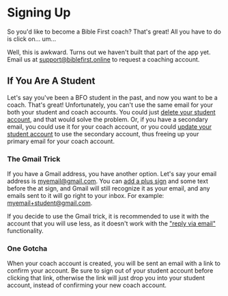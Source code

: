 # Signing Up

So you'd like to become a Bible First coach? That's great! All you have to do is click on... um...

Well, this is awkward. Turns out we haven't built that part of the app yet. Email us at [support@biblefirst.online](mailto:support@biblefirst.online?subject=Coach%20Account%20Request) to request a coaching account.

## If You Are A Student

Let's say you've been a BFO student in the past, and now you want to be a coach. That's great! Unfortunately, you can't use the same email for your both your student and coach accounts. You could just [delete your student account](/students/editing-your-profile.html#deleting-your-account), and that would solve the problem. Or, if you have a secondary email, you could use it for your coach account, or you could [update your student account](/students/editing-your-profile.html) to use the secondary account, thus freeing up your primary email for your coach account.

### The Gmail Trick

If you have a Gmail address, you have another option. Let's say your email address is myemail@gmail.com. You can [add a plus sign](https://gmail.googleblog.com/2008/03/2-hidden-ways-to-get-more-from-your.html) and some text before the at sign, and Gmail will still recognize it as your email, and any emails sent to it will go right to your inbox. For example: myemail+student@gmail.com.

If you decide to use the Gmail trick, it is recommended to use it with the account that you will use less, as it doesn't work with the ["reply via email"](/coaches/messaging-a-student.html#email-notifications) functionality.

### One Gotcha

When your coach account is created, you will be sent an email with a link to confirm your account. Be sure to sign out of your student account before clicking that link, otherwise the link will just drop you into your student account, instead of confirming your new coach account.
